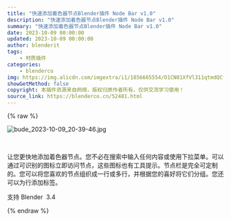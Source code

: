 ```yaml
---
title: "快速添加着色器节点Blender插件 Node Bar v1.0"
description: "快速添加着色器节点Blender插件 Node Bar v1.0"
summary: "快速添加着色器节点Blender插件 Node Bar v1.0"
date: 2023-10-09 00:00:00
updated: 2023-10-09 00:00:00
author: blenderit
tags: 
    - 材质插件
categories:
    - blenderco
img: https://img.alicdn.com/imgextra/i1/1856665554/O1CN01XfVl311qtmdQCf8Ek_!!1856665554.jpg
showGetMethod: false
copyright: 本插件资源来自网络，版权归原作者所有，仅供交流学习使用！
source_link: https://blenderco.cn/52481.html
---
```


{% raw %}
<p><img src="https://img.alicdn.com/imgextra/i1/1856665554/O1CN01XfVl311qtmdQCf8Ek_!!1856665554.jpg" alt="bude_2023-10-09_20-39-46.jpg"></p><p> </p><p>让您更快地添加着色器节点。您不必在搜索中输入任何内容或使用下拉菜单。可以通过可识别的图标立即访问节点，这些图标也有工具提示。节点栏是完全可定制的。您可以将您喜欢的节点组织成一行或多行，并根据您的喜好将它们分组。您还可以为行添加标签。</p><p>支持 Blender  3.4</p>
<div style="display: none">blenderco</div>
{% endraw %}